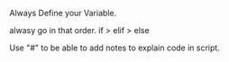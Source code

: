 Always Define your Variable.

alwasy go in that order. if > elif > else

Use "#" to be able to add notes to explain code in script.

